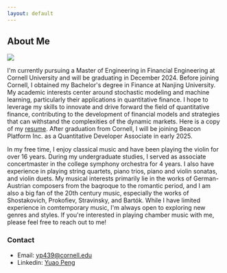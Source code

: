 ```yaml
---
layout: default
---
```


## About Me

<img class="profile-picture" src="avatar.jpg">

I'm currently pursuing a Master of Engineering in Financial Engineering at Cornell University and will be graduating in December 2024. Before joining Cornell, I obtained my Bachelor's degree in Finance at Nanjing University. My academic interests center around stochastic modeling and machine learning, particularly their applications in quantitative finance. I hope to leverage my skills to innovate and drive forward the field of quantitative finance, contributing to the development of financial models and strategies that can withstand the complexities of the dynamic markets. Here is a copy of my [resume](https://aolueur.github.io/resume.pdf). After graduation from Cornell, I will be joining Beacon Platform Inc. as a Quantitative Developer Associate in early 2025.

In my free time, I enjoy classical music and have been playing the violin for over 16 years. During my undergraduate studies, I served as associate concertmaster in the college symphony orchestra for 4 years. I also have experience in playing string quartets, piano trios, piano and violin sonatas, and violin duets. My musical interests primarily lie in the works of German-Austrian composers from the baqroque to the romantic period, and I am also a big fan of the 20th century music, especially the works of Shostakovich, Prokofiev, Stravinsky, and Bartók. While I have limited experience in comtemporary music, I'm always open to exploring new genres and styles. If you're interested in playing chamber music with me, please feel free to reach out to me!

### Contact

* Email: [yp439@cornell.edu](mailto:yp439@cornell.edu)
* Linkedin: [Yuao Peng](https://www.linkedin.com/in/yuao-peng-b1364125a)